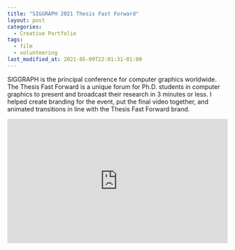 ```yaml
---
title: "SIGGRAPH 2021 Thesis Fast Forward"
layout: post
categories:
  - Creative Portfolio
tags:
  - film
  - volunteering
last_modified_at: 2021-05-09T22:01:31-01:00
---
```


SIGGRAPH is the principal conference for computer graphics worldwide. The Thesis Fast Forward is a unique forum for Ph.D. students in computer graphics to present and broadcast their research in 3 minutes or less. I helped create branding for the event, put the final video together, and animated transitions in line with the Thesis Fast Forward brand.

<div style="position:relative; padding-top: 56.25%; margin-bottom: 20px">
  <iframe src="https://www.youtube.com/embed/un-lvuZpeMM" style="position: absolute; width: 100%; height: 100%; top: 0; left: 0" frameborder="0" allow="accelerometer; autoplay; encrypted-media; gyroscope; picture-in-picture" allowfullscreen></iframe>
</div>